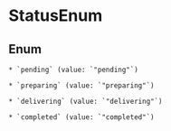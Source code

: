 
# StatusEnum

## Enum


    * `pending` (value: `"pending"`)

    * `preparing` (value: `"preparing"`)

    * `delivering` (value: `"delivering"`)

    * `completed` (value: `"completed"`)



